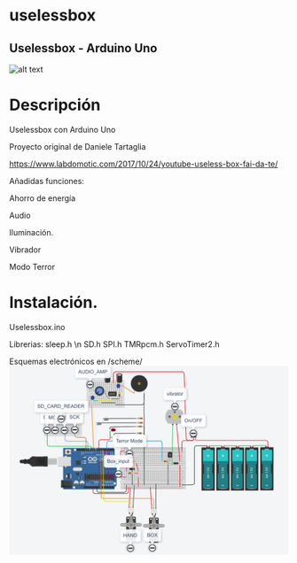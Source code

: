 # uselessbox
Uselessbox - Arduino Uno 
-------
![alt text](https://github.com/amerinoj/uselessbox/blob/main/imagen/main.png)

# Descripción
Uselessbox con Arduino Uno

Proyecto original de Daniele Tartaglia

https://www.labdomotic.com/2017/10/24/youtube-useless-box-fai-da-te/

Añadidas funciones:

Ahorro de energía

Audio

Iluminación.

Vibrador

Modo Terror


# Instalación.
Uselessbox.ino

Librerias:
sleep.h \n
SD.h
SPI.h
TMRpcm.h
ServoTimer2.h

Esquemas electrónicos en /scheme/
![alt text](https://github.com/amerinoj/uselessbox/blob/main/scheme/Global.png)



